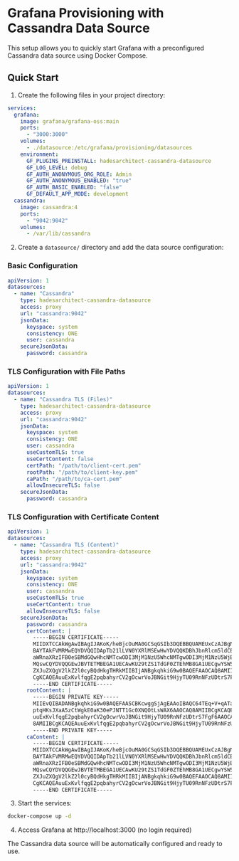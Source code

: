 # Grafana Provisioning with Cassandra Data Source

This setup allows you to quickly start Grafana with a preconfigured Cassandra data source using Docker Compose.

## Quick Start

1. Create the following files in your project directory:

```docker-compose.yaml
services:
  grafana:
    image: grafana/grafana-oss:main
    ports:
      - "3000:3000"
    volumes:
      - ./datasource:/etc/grafana/provisioning/datasources
    environment:
      GF_PLUGINS_PREINSTALL: hadesarchitect-cassandra-datasource
      GF_LOG_LEVEL: debug
      GF_AUTH_ANONYMOUS_ORG_ROLE: Admin
      GF_AUTH_ANONYMOUS_ENABLED: "true"
      GF_AUTH_BASIC_ENABLED: "false"
      GF_DEFAULT_APP_MODE: development
  cassandra:
    image: cassandra:4
    ports:
      - "9042:9042"
    volumes:
      - /var/lib/cassandra
```

2. Create a `datasource/` directory and add the data source configuration:

### Basic Configuration

```datasource/cassandra.yaml
apiVersion: 1
datasources:
  - name: "Cassandra"
    type: hadesarchitect-cassandra-datasource
    access: proxy
    url: "cassandra:9042"
    jsonData:
      keyspace: system
      consistency: ONE
      user: cassandra
    secureJsonData:
      password: cassandra
```

### TLS Configuration with File Paths

```datasource/cassandra-tls-files.yaml
apiVersion: 1
datasources:
  - name: "Cassandra TLS (Files)"
    type: hadesarchitect-cassandra-datasource
    access: proxy
    url: "cassandra:9042"
    jsonData:
      keyspace: system
      consistency: ONE
      user: cassandra
      useCustomTLS: true
      useCertContent: false
      certPath: "/path/to/client-cert.pem"
      rootPath: "/path/to/client-key.pem"
      caPath: "/path/to/ca-cert.pem"
      allowInsecureTLS: false
    secureJsonData:
      password: cassandra
```

### TLS Configuration with Certificate Content

```datasource/cassandra-tls-content.yaml
apiVersion: 1
datasources:
  - name: "Cassandra TLS (Content)"
    type: hadesarchitect-cassandra-datasource
    access: proxy
    url: "cassandra:9042"
    jsonData:
      keyspace: system
      consistency: ONE
      user: cassandra
      useCustomTLS: true
      useCertContent: true
      allowInsecureTLS: false
    secureJsonData:
      password: cassandra
      certContent: |
        -----BEGIN CERTIFICATE-----
        MIIDXTCCAkWgAwIBAgIJAKoK/heBjcOuMA0GCSqGSIb3DQEBBQUAMEUxCzAJBgNV
        BAYTAkFVMRMwEQYDVQQIDApTb21lLVN0YXRlMSEwHwYDVQQKDBhJbnRlcm5ldCBX
        aWRnaXRzIFB0eSBMdGQwHhcNMTcwODI3MjM1NzU5WhcNMTgwODI3MjM1NzU5WjBF
        MQswCQYDVQQGEwJBVTETMBEGA1UECAwKU29tZS1TdGF0ZTEhMB8GA1UECgwYSW50
        ZXJuZXQgV2lkZ2l0cyBQdHkgTHRkMIIBIjANBgkqhkiG9w0BAQEFAAOCAQ8AMIIB
        CgKCAQEAuuExKvlfqgE2pqbahyrCV2gOcwrVoJBNGit9HjyTU09RnNFzUDtrS7FgF
        -----END CERTIFICATE-----
      rootContent: |
        -----BEGIN PRIVATE KEY-----
        MIIEvQIBADANBgkqhkiG9w0BAQEFAASCBKcwggSjAgEAAoIBAQC64TEq+V+qATam
        ptqHKsJXaA5zCtWgkE0aK30ePJNTT1Gc0XNQOtLsWAX6AAOCAQ8AMIIBCgKCAQEA
        uuExKvlfqgE2pqbahyrCV2gOcwrVoJBNGit9HjyTU09RnNFzUDtrS7FgF6AAOCAQ
        8AMIIBCgKCAQEAuuExKvlfqgE2pqbahyrCV2gOcwrVoJBNGit9HjyTU09RnNFzUD
        -----END PRIVATE KEY-----
      caContent: |
        -----BEGIN CERTIFICATE-----
        MIIDXTCCAkWgAwIBAgIJAKoK/heBjcOuMA0GCSqGSIb3DQEBBQUAMEUxCzAJBgNV
        BAYTAkFVMRMwEQYDVQQIDApTb21lLVN0YXRlMSEwHwYDVQQKDBhJbnRlcm5ldCBX
        aWRnaXRzIFB0eSBMdGQwHhcNMTcwODI3MjM1NzU5WhcNMTgwODI3MjM1NzU5WjBF
        MQswCQYDVQQGEwJBVTETMBEGA1UECAwKU29tZS1TdGF0ZTEhMB8GA1UECgwYSW50
        ZXJuZXQgV2lkZ2l0cyBQdHkgTHRkMIIBIjANBgkqhkiG9w0BAQEFAAOCAQ8AMIIB
        CgKCAQEAuuExKvlfqgE2pqbahyrCV2gOcwrVoJBNGit9HjyTU09RnNFzUDtrS7FgF
        -----END CERTIFICATE-----
```

3. Start the services:
```bash
docker-compose up -d
```

4. Access Grafana at http://localhost:3000 (no login required)

The Cassandra data source will be automatically configured and ready to use.
